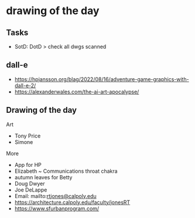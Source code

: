 # drawing of the day

## Tasks

* SotD: DotD > check all dwgs scanned


## dall-e

* https://hpjansson.org/blag/2022/08/16/adventure-game-graphics-with-dall-e-2/
* https://alexanderwales.com/the-ai-art-apocalypse/


## Drawing of the day

Art
* Tony Price
* Simone


More
* App for HP
* Elizabeth ~ Communications throat chakra
* autumn leaves for Betty
* Doug Dwyer
* Joe DeLappe
* Email: mailto:rtjones@calpoly.edu
* https://architecture.calpoly.edu/faculty/jonesRT
* https://www.sfurbanprogram.com/

